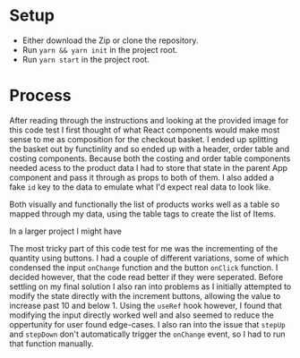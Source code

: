 # Setup

* Either download the Zip or clone the repository.
* Run `yarn && yarn init` in the project root.
* Run `yarn start` in the project root.

# Process

After reading through the instructions and looking at the provided image for this code test I first thought of what React components would make most sense to me as composition for the checkout basket. I ended up splitting the basket out by functinlity and so ended up with a header, order table and costing components. Because both the costing and order table components needed acess to the product data I had to store that state in the parent App component and pass it through as props to both of them. I also added a fake `id` key to the data to emulate what I'd expect real data to look like.

Both visually and functionally the list of products works well as a table so mapped through my data, using the table tags to create the list of Items. 

In a larger project I might have 


The most tricky part of this code test for me was the incrementing of the quantity using buttons. I had a couple of different variations, some of which condensed the input `onChange` function and the button `onClick` function. I decided however, that the code read better if they were seperated. Before settling on my final solution I also ran into problems as I initially attempted to modify the state directly with the increment buttons, allowing the value to increase past 10 and below 1. Using the `useRef` hook however, I found that modifying the input directly worked well and also seemed to reduce the oppertunity for user found edge-cases. I also ran into the issue that `stepUp` and `stepDown` don't automatically trigger the `onChange` event, so I had to run that function manually.